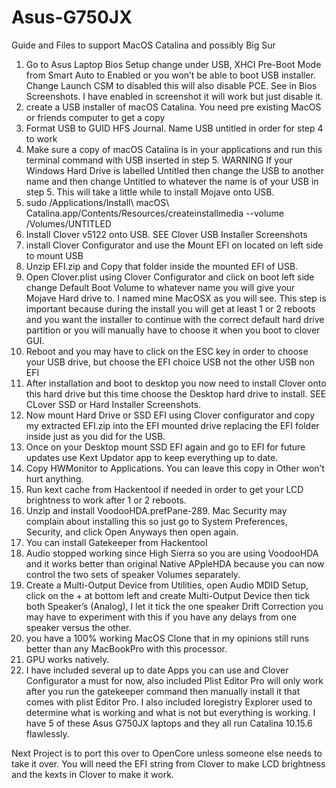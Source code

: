 # Asus-G750JX
Guide and Files to support MacOS Catalina and possibly Big Sur
1) Go to Asus Laptop Bios Setup change under USB, XHCI Pre-Boot Mode from Smart Auto to Enabled or you won’t be able to boot USB installer. Change Launch CSM to disabled this will also disable PCE.  See in Bios Screenshots.  I have enabled in screenshot it will work but just disable it.
2) create a USB installer of macOS Catalina.   You need pre existing MacOS or friends computer to get a copy
3) Format USB to GUID HFS Journal.   Name USB untitled in order for step 4 to work
4) Make sure a copy of macOS Catalina is in your applications and run this terminal command with USB inserted in step 5.  WARNING If your Windows Hard Drive is labelled Untitled then change the USB to another name and then change Untitled to whatever the name is of your USB in step 5.  This will take a little while to install Mojave onto USB.
5) sudo /Applications/Install\ macOS\ Catalina.app/Contents/Resources/createinstallmedia --volume /Volumes/UNTITLED
6) Install Clover v5122 onto USB. SEE Clover USB Installer Screenshots
7) install Clover Configurator and use the Mount EFI on located on left side to mount USB
8) Unzip EFI.zip and Copy that folder inside the mounted EFI of USB.
9) Open Clover.plist using Clover Configurator and click on boot left side change Default Boot Volume to whatever name you will give your Mojave Hard drive to.  I named mine MacOSX as you will see.  This step is important because during the install you will get at least 1 or 2 reboots and you want the installer to continue with the correct default hard drive partition or you will manually have to choose it when you boot to clover GUI.
10) Reboot and you may have to click on the ESC key in order to choose your USB drive, but choose the EFI choice USB not the other USB non EFI
11) After installation and boot to desktop you now need to install Clover onto this hard drive but this time choose the Desktop hard drive to install.  SEE CLover SSD or Hard Installer Screenshots.
12) Now mount Hard Drive or SSD EFI using Clover configurator and copy my extracted EFI.zip into the EFI mounted drive replacing the EFI folder inside just as you did for the USB.
13) Once on your Desktop mount SSD EFI again and go to EFI for future updates use Kext Updator app to keep everything up to date.
14) Copy HWMonitor to Applications.  You can leave this copy in Other won’t hurt anything.
15) Run kext cache from Hackentool if needed in order to get your LCD brightness to work after 1 or 2 reboots.
16) Unzip and install VoodooHDA.prefPane-289.  Mac Security may complain about installing this so just go to System Preferences, Security, and click Open Anyways then open again.
17) You can install Gatekeeper from Hackentool
18) Audio stopped working since High Sierra so you are using VoodooHDA and it works better than original Native APpleHDA because you can now control the two sets of speaker Volumes separately.
19) Create a Multi-Output Device from Utilities, open Audio MDID Setup, click on the + at bottom left and create Multi-Output Device then tick both Speaker’s (Analog), I let it tick the one speaker Drift Correction you may have to experiment with this if you have any delays from one speaker versus the other.
20) you have a 100% working MacOS Clone that in my opinions still runs better than any MacBookPro with this processor.
21) GPU works natively.
22) I have included several up to date Apps you can use and Clover Configurator a must for now, also included Plist Editor Pro will only work after you run the gatekeeper command then manually install it that comes with plist Editor Pro.  I also included Ioregistry Explorer used to determine what is working and what is not but everything is working.  I have 5 of these Asus G750JX laptops and they all run Catalina 10.15.6 flawlessly.

Next Project is to port this over to OpenCore unless someone else needs to take it over.  You will need the EFI string from Clover to make LCD brightness and the kexts in Clover to make it work.
